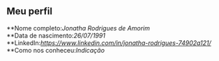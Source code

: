Meu perfil
-------

**Nome completo:*Jonatha Rodrigues de Amorim*   
**Data de nascimento:*26/07/1991*   
**LinkedIn:*https://www.linkedin.com/in/jonatha-rodrigues-74902a121/*    
**Como nos conheceu:*Indicação*   